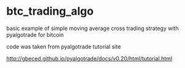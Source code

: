 # btc_trading_algo
basic example of simple moving average cross trading strategy with pyalgotrade for bitcoin

code was taken from pyalgotrade tutorial site

http://gbeced.github.io/pyalgotrade/docs/v0.20/html/tutorial.html
